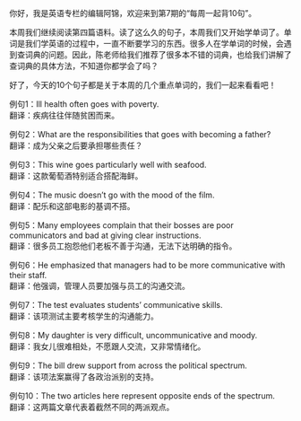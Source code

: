 
你好，我是英语专栏的编辑阿锦，欢迎来到第7期的“每周一起背10句”。

本周我们继续阅读第四篇语料。读了这么久的句子，本周我们又开始学单词了。单词是我们学英语的过程中，一直不断要学习的东西。很多人在学单词的时候，会遇到查词典的问题。因此，陈老师给我们推荐了很多本不错的词典，也给我们讲解了查词典的具体方法，不知道你都学会了吗？

好了，今天的10个句子都是关于本周的几个重点单词的，我们一起来看看吧！

例句1：Ill health often goes with poverty.<br>
翻译：疾病往往伴随贫困而来。

例句2：What are the responsibilities that goes with becoming a father?<br>
翻译：成为父亲之后要承担哪些责任？

例句3：This wine goes particularly well with seafood.<br>
翻译：这款葡萄酒特别适合搭配海鲜。

例句4：The music doesn’t go with the mood of the film.<br>
翻译：配乐和这部电影的基调不搭。

例句5：Many employees complain that their bosses are poor communicators and bad at giving clear instructions.<br>
翻译：很多员工抱怨他们老板不善于沟通，无法下达明确的指令。

例句6：He emphasized that managers had to be more communicative with their staff.<br>
翻译：他强调，管理人员要加强与员工的沟通交流。

例句7：The test evaluates students’ communicative skills.<br>
翻译：该项测试主要考核学生的沟通能力。

例句8：My daughter is very difficult, uncommunicative and moody.<br>
翻译：我女儿很难相处，不愿跟人交流，又非常情绪化。

例句9：The bill drew support from across the political spectrum.<br>
翻译：该项法案赢得了各政治派别的支持。

例句10：The two articles here represent opposite ends of the spectrum.<br>
翻译：这两篇文章代表着截然不同的两派观点。
